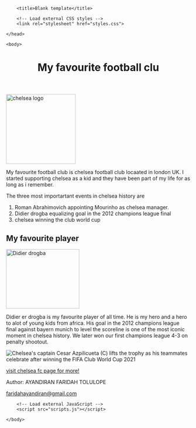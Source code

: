 <!doctype html>

<html lang="en">
    <head>
        <meta charset="utf-8">

        <title>Blank template</title>

        <!-- Load external CSS styles -->
        <link rel="stylesheet" href="styles.css">

    </head>

    <body>
<main>
    <header>
        <h1>My favourite football clu</h1>
    </header>
        <img src="//upload.wikimedia.org/wikipedia/en/thumb/c/cc/Chelsea_FC.svg/190px-Chelsea_FC.svg.png" decoding="async" width="190" height="190" class="mw-file-element" srcset="//upload.wikimedia.org/wikipedia/en/thumb/c/cc/Chelsea_FC.svg/285px-Chelsea_FC.svg.png 1.5x, //upload.wikimedia.org/wikipedia/en/thumb/c/cc/Chelsea_FC.svg/380px-Chelsea_FC.svg.png 2x" data-file-width="210" data-file-height="210" alt="chelsea logo">
        <p> My favourite football club is chelsea football club locaated in london UK. I started supporting chelsea as a kid and they have been part of my life for as long as i remember.</p>
        <p> The three most importartant events in chelsea history are
            <ol>
  <li>Roman Abrahimovich appointing Mourinho as chelsea manager.</li>
  <li>Didier drogba equalizing goal in the 2012 champions league final </li>
  <li>chelsea winning the club world cup</li>
</ol>   
</main>
        <h2> My favourite player</h2>
        <img src="//upload.wikimedia.org/wikipedia/commons/thumb/c/c1/Drogba_ball.jpg/200px-Drogba_ball.jpg" decoding="async" width="200" height="162" class="mw-file-element" srcset="//upload.wikimedia.org/wikipedia/commons/thumb/c/c1/Drogba_ball.jpg/300px-Drogba_ball.jpg 1.5x, //upload.wikimedia.org/wikipedia/commons/thumb/c/c1/Drogba_ball.jpg/400px-Drogba_ball.jpg 2x" data-file-width="413" data-file-height="334" alt="Didier drogba">
        <p> Didier er drogba is my favourite player of all time. He is my hero and a hero to alot of young kids from africa. His goal in the 2012 champions league final against bayern munich to level the scoreline is one of the most iconic moment in chelsea history. We later won our first champions league 4-3 on penalty shootout.</p>
     <img loading="eager" fetchpriority="high" src="/wp-content/uploads/2022/02/ClubWorld.jpg?resize=770%2C513&quality=80" srcset="/wp-content/uploads/2022/02/ClubWorld.jpg?resize=120%2C80&quality=80 120w, /wp-content/uploads/2022/02/ClubWorld.jpg?resize=270%2C180&quality=80 270w, /wp-content/uploads/2022/02/ClubWorld.jpg?resize=375%2C250&quality=80 375w, /wp-content/uploads/2022/02/ClubWorld.jpg?resize=570%2C380&quality=80 570w, /wp-content/uploads/2022/02/ClubWorld.jpg?resize=770%2C513&quality=80 770w" sizes="(max-width: 120px) 120px, (max-width: 270px) 270px, (max-width: 375px) 375px, (max-width: 570px) 570px, (max-width: 770px) 770px, 770px" alt="Chelsea's captain Cesar Azpilicueta (C) lifts the trophy as his teammates celebrate after winning the FIFA Club World Cup 2021">
     <p><a href="https://www.chelseafc.com/en/">visit chelsea fc page for more!</a></p>

<footer>
  <p>Author: AYANDIRAN FARIDAH TOLULOPE</p>
  <p><a href="mailto:faridahayandiran@gmail.com">faridahayandiran@gmail.com</a></p>
</footer>

        <!-- Load external JavaScript -->
        <script src="scripts.js"></script>

    </body>

</html

